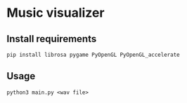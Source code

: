 # Music visualizer

## Install requirements
```
pip install librosa pygame PyOpenGL PyOpenGL_accelerate
```

## Usage

```
python3 main.py <wav file>
```
